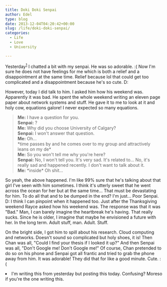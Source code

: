 ```yaml
---
title: Doki Doki Senpai
author: Edel
type: blog
date: 2013-12-04T04:20:42+00:00
slug: /life/doki-doki-senpai/
categories:
  - Life
  - Love
  - University

---
```

Yesterday<sup class="footnote"><a href="#foot_ajs-fn-id_1-240" id="back_ajs-fn-id_1-240">1</a></sup> I chatted a bit with my senpai. He was so adorable. :( Now I'm sure he does not have feelings for me which is both a relief and a disappointment at the same time. Relief because lol that could get too complicated and a disappointment because he's so cute. D:

However, today I did talk to him. I asked him how his weekend was. Apparently it was bad. He spent the whole weekend writing an eleven page paper about network systems and stuff. He gave it to me to look at it and holy cow, equations galore! I never expected so many equations.

> **Me:** I have a question for you.  
> **Senpai:** ?  
> **Me:** Why did you choose University of Calgary?  
> **Senpai:** I won't answer that question.  
> **Me:** Oh...  
> \*time passes by and he comes over to my group and attractively leans on my de\*  
> **Me:** So you won't tell me why you're here?  
> **Senpai:** No, I won't tell you. It's very sad. It's related to... No, it's really sad and happened recently. I don't want to talk about it.  
> **Me:** \*inside\* Oh shit...

So yeah, the above happened. I'm like 99% sure that he's talking about that girl I've seen with him sometimes. I think it's utterly sweet that he went across the ocean for her but at the same time... That must be devastating for him. To do all that and to be dumped in the end? I'm just... Poor Senpai. D: I think I can pinpoint when it happened too. Just after the Thanksgiving weekend Rayce asked how his weekend was. The response was that it was "Bad." Man, I can barely imagine the heartbreak he's having. That really sucks. Since he is older, I imagine that maybe he envisioned a future with her. In the long term. Adult stuff, man. Adult. Stuff.

On the bright side, I got him to spill about his research. Cloud computing and networks. Doesn't sound so complicated but holy shoes, it is! Then Chan was all, "Could I find your thesis if I looked it up?" And then Senpai was all, "Don't Google me! Don't Google me!" Of course, Chan pretended to do so on his phone and Senpai got all frantic and tried to grab the phone away from him. It was adorable! They did that for like a good minute. Cute. :(


  <li>
    <a id="foot_ajs-fn-id_1-240"></a>I'm writing this from yesterday but posting this today. Confusing? Moreso if you're the one writing this.&nbsp;&nbsp;<a class="ajs-back-link" href="#back_ajs-fn-id_1-240"></a>
  </li>


<div id="ajs-fn-id_1-240" style="display:none;margin:0;" class="ajs-footnote-popup">
  <div>
    I'm writing this from yesterday but posting this today. Confusing? Moreso if you're the one writing this.
  </div>
</div>